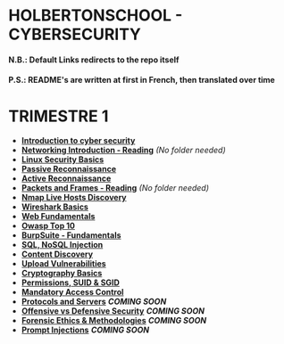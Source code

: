 # HOLBERTONSCHOOL - CYBERSECURITY
#### N.B.: Default Links redirects to the repo itself
#### P.S.: README's are written at first in French, then translated over time

# TRIMESTRE 1
- [**Introduction to cyber security**](https://github.com/KillianBHV/holbertonschool-cyber_security/tree/main/cybersecurity_basics/0x00_introduction_cybersecurity)
- [**Networking Introduction - Reading**](https://github.com/KillianBHV/holbertonschool-cyber_security) *(No folder needed)*
- [**Linux Security Basics**](https://github.com/KillianBHV/holbertonschool-cyber_security/tree/main/linux_security/0x00_linux_security_basics)
- [**Passive Reconnaissance**](https://github.com/KillianBHV/holbertonschool-cyber_security/tree/main/network_security/0x01_passive_reconnaissance)
- [**Active Reconnaissance**](https://github.com/KillianBHV/holbertonschool-cyber_security/tree/main/network_security/0x02_active_reconnaissance)
- [**Packets and Frames - Reading**](https://github.com/KillianBHV/holbertonschool-cyber_security) *(No folder needed)*
- [**Nmap Live Hosts Discovery**](https://github.com/KillianBHV/holbertonschool-cyber_security/tree/main/network_security/0x04_nmap_live_hosts_discovery)
- [**Wireshark Basics**](https://github.com/KillianBHV/holbertonschool-cyber_security/tree/main/network_security/0x05_wireshark_basics)
- [**Web Fundamentals**](https://github.com/KillianBHV/holbertonschool-cyber_security/tree/main/web_application_security/0x00_web_fundamentals)
- [**Owasp Top 10**](https://github.com/KillianBHV/holbertonschool-cyber_security/tree/main/web_application_security/0x01_owasp_top_10)
- [**BurpSuite - Fundamentals**](https://github.com/KillianBHV/holbertonschool-cyber_security/tree/main/web_application_security/0x02_burpsuite_fundamentals)
- [**SQL, NoSQL Injection**](https://github.com/KillianBHV/holbertonschool-cyber_security/tree/main/web_application_security/0x03_sql_nosql_injection)
- [**Content Discovery**](https://github.com/KillianBHV/holbertonschool-cyber_security/tree/main/web_application_security/0x04_content_discovery)
- [**Upload Vulnerabilities**](https://github.com/KillianBHV/holbertonschool-cyber_security/tree/main/web_application_security/0x05_upload_vulnerabilites)
- [**Cryptography Basics**](https://github.com/KillianBHV/holbertonschool-cyber_security/tree/main/cybersecurity_basics/0x03_cryptography_basics)
- [**Permissions, SUID & SGID**](https://github.com/KillianBHV/holbertonschool-cyber_security/tree/main/linux_security/0x01_permissions_sguid_sgid)
- [**Mandatory Access Control**](https://github.com/KillianBHV/holbertonschool-cyber_security/tree/main/linux_security/0x02_mandatory_access_control)
- [**Protocols and Servers**](https://github.com/KillianBHV/holbertonschool-cyber_security) ***COMING SOON***
- [**Offensive vs Defensive Security**](https://github.com/KillianBHV/holbertonschool-cyber_security) ***COMING SOON***
- [**Forensic Ethics & Methodologies**](https://github.com/KillianBHV/holbertonschool-cyber_security) ***COMING SOON***
- [**Prompt Injections**](https://github.com/KillianBHV/holbertonschool-cyber_security) ***COMING SOON***
